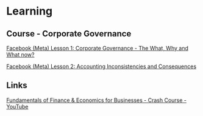 # Learning

## Course - Corporate Governance

[Facebook (Meta) Lesson 1: Corporate Governance - The What, Why and What now?](https://www.youtube.com/watch?v=ouxmdkMWWmI)

[Facebook (Meta) Lesson 2: Accounting Inconsistencies and Consequences](https://www.youtube.com/watch?v=QWIqmZ6NbMA&t)

## Links

[Fundamentals of Finance & Economics for Businesses - Crash Course - YouTube](https://www.youtube.com/watch?v=EJHPltmAULA)

